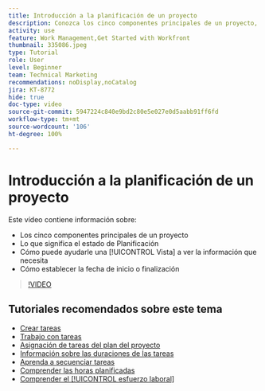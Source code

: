 ```yaml
---
title: Introducción a la planificación de un proyecto
description: Conozca los cinco componentes principales de un proyecto, lo que significa el estado, cómo una [!UICONTROL Vista] puede ayudarle a ver la información relevante y a configurar la fecha de inicio o de vencimiento.
activity: use
feature: Work Management,Get Started with Workfront
thumbnail: 335086.jpeg
type: Tutorial
role: User
level: Beginner
team: Technical Marketing
recommendations: noDisplay,noCatalog
jira: KT-8772
hide: true
doc-type: video
source-git-commit: 5947224c840e9bd2c80e5e027e0d5aabb91ff6fd
workflow-type: tm+mt
source-wordcount: '106'
ht-degree: 100%

---
```


# Introducción a la planificación de un proyecto

Este vídeo contiene información sobre:

* Los cinco componentes principales de un proyecto
* Lo que significa el estado de Planificación
* Cómo puede ayudarle una [!UICONTROL Vista] a ver la información que necesita
* Cómo establecer la fecha de inicio o finalización

>[!VIDEO](https://video.tv.adobe.com/v/335086/?quality=12&learn=on)

## Tutoriales recomendados sobre este tema

* [Crear tareas](/help/manage-work/tasks/how-to-create-tasks.md)
* [Trabajo con tareas](/help/manage-work/tasks/work-with-tasks.md)
* [Asignación de tareas del plan del proyecto](/help/manage-work/tasks/assign-tasks-from-the-project-plan.md)
* [Información sobre las duraciones de las tareas](/help/manage-work/tasks/understand-task-durations.md)
* [Aprenda a secuenciar tareas](/help/manage-work/tasks/learn-to-sequence-tasks.md)
* [Comprender las horas planificadas](/help/manage-work/tasks/understand-planned-hours.md)
* [Comprender el [!UICONTROL esfuerzo laboral]](/help/manage-work/tasks/understand-work-effort.md)
